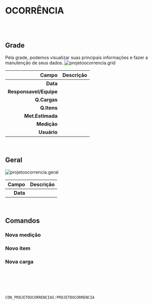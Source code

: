 # OCORRÊNCIA
<br>
<br>

## Grade
Pela grade, podemos visualizar suas principais informações e fazer a manutenção de seus dados.
![projetoocorrencia.grid](https://raw.githubusercontent.com/netforcews/docs-erp/master/geral/imagens/projetoocorrencia.grid.png)

Campo | Descrição
--:|---
**Data** | 
**Responsavel/Equipe** | 
**Q.Cargas** | 
**Q.Itens** | 
**Met.Estimada** | 
**Medição** | 
**Usuário** | 
<br>

## Geral
![projetoocorrencia.geral](https://raw.githubusercontent.com/netforcews/docs-erp/master/geral/imagens/projetoocorrencia.geral.png)

Campo | Descrição
--:|---
**Data** | 
<br>

## Comandos
### Nova medição
### Novo item
### Nova carga
<br>
<br>
<br>
<br>

```CON_PROJETOOCORRENCIAS:PROJETOOCORRENCIA```
